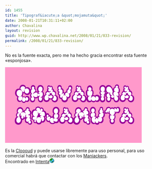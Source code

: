 ```yaml
---
id: 1455
title: 'Tipograf&iacute;a &quot;mojamuta&quot;'
date: 2008-01-21T10:31:11+02:00
author: Chavalina
layout: revision
guid: http://www.wp.chavalina.net/2008/01/21/833-revision/
permalink: /2008/01/21/833-revision/
---
```

No es la fuente exacta, pero me ha hecho gracia encontrar esta fuente «esponjosa».

<p class="imgcentro">
  <img src="/imagenes/fotos/mojamuta.jpg" alt="Chavalina Mojamuta" />
</p>

Es la <a href="http://www2.wind.ne.jp/maniackers/cloooud.html" target="_blank">Cloooud</a> y puede usarse libremente para uso personal, para uso comercial habr&aacute; que contactar con los <a href="http://www2.wind.ne.jp/maniackers/designfont.html" target="_blank">Maniackers</a>.  
Encontrado en <a href="http://www.webintenta.com/coleccionar-fuentes.html" target="_blank">Intenta</a>![mundo](/imagenes/emoticonos/mundo.gif)